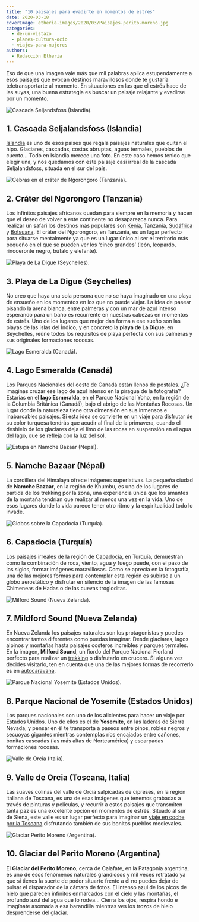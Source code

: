 ```yaml
---
title: "10 paisajes para evadirte en momentos de estrés"
date: 2020-03-18
coverImage: etheria-images/2020/03/Paisajes-perito-moreno.jpg
categories: 
  - de-un-vistazo
  - planes-cultura-ocio
  - viajes-para-mujeres
authors: 
  - Redacción Etheria
---
```


Eso de que una imagen vale más que mil palabras aplica estupendamente a esos paisajes 
que evocan destinos maravillosos donde te gustaría teletransportarte al momento. En 
situaciones en las que el estrés hace de las suyas, una buena estrategia es buscar un 
paisaje relajante y evadirse por un momento. 

![Cascada Seljandsfoss (Islandia).](etheria-images/2020/03/Paisajes-islandia-cascada-900x545.jpg "Cascada Seljandsfoss (Islandia). © Robert Lukeman")

## 1\. Cascada Seljalandsfoss (Islandia)

[Islandia](https://etheriamagazine.com/2018/09/26/islandia-la-isla-del-desafio-de-reykjavik-a-vik/) 
es uno de esos países que regala paisajes naturales que quitan el hipo. Glaciares, 
cascadas, costas abruptas, aguas termales, pueblos de cuento… Todo en Islandia merece 
una foto. En este caso hemos tenido que elegir una, y nos quedamos con este paisaje casi 
irreal de la cascada Seljalandsfoss, situada en el sur del país. 

![Cebras en el cráter de Ngorongoro (Tanzania).](etheria-images/2020/03/Paisajes-crater-ngorongoro-tanzania-900x600.jpg "Cebras en el cráter de Ngorongoro (Tanzania). © Hendrik Cornelissen")

## 2\. Cráter del Ngorongoro (Tanzania)

Los infinitos paisajes africanos quedan para siempre en la memoria y hacen que el deseo 
de volver a este continente no desaparezca nunca. Para realizar un safari los destinos 
más populares son [Kenia](https://etheriamagazine.com/2018/10/25/10-flechazos-para-viajar-a-kenia/), 
Tanzania, [Sudáfrica](https://etheriamagazine.com/2019/12/11/planes-para-desconectar-en-sudafrica/) 
y [Botsuana](https://etheriamagazine.com/2018/11/22/botsuana-10-razones-para-sentirte-la-reina-de-africa/). 
El cráter del Ngorongoro, en Tanzania, es un lugar perfecto para situarse mentalmente ya 
que es un lugar único al ser el territorio más pequeño en el que se pueden ver los 
‘cinco grandes’ (león, leopardo, rinoceronte negro, búfalo y elefante). 

![Playa de La Digue (Seychelles).](etheria-images/2020/03/Paisajes-la-digue-seychelles-900x598.jpg "Playa de La Digue (Seychelles). © Sebastien")

## 3\. Playa de La Digue (Seychelles)

No creo que haya una sola persona que no se haya imaginado en una playa de ensueño en 
los momentos en los que no puede viajar. La idea de pasear pisando la arena blanca, 
entre palmeras y con un mar de azul intenso esperando para un baño es recurrente en 
nuestras cabezas en momentos de estrés. Uno de los lugares que mejor dan forma a ese 
sueño son las playas de las islas del Índico, y en concreto la **playa de La Digue**, en 
Seychelles, reúne todos los requisitos de playa perfecta con sus palmeras y sus 
originales formaciones rocosas. 

![Lago Esmeralda (Canadá).](etheria-images/2020/03/Paisajes-lago-esmeralda-900x598.jpg "Lago Esmeralda (Canadá).")

## 4\. Lago Esmeralda (Canadá)

Los Parques Nacionales del oeste de Canadá están llenos de postales. ¿Te imaginas cruzar 
ese lago de azul intenso en la piragua de la fotografía? Estarías en el **lago 
Esmeralda**, en el Parque Nacional Yoho, en la región de la Columbia Británica (Canadá), 
bajo el abrigo de las Montañas Rocosas. Un lugar donde la naturaleza tiene otra 
dimensión en sus inmensos e inabarcables paisajes. Si esta idea se convierte en un viaje 
para disfrutar de su color turquesa tendrás que acudir al final de la primavera, cuando 
el deshielo de los glaciares deja el limo de las rocas en suspensión en el agua del 
lago, que se refleja con la luz del sol. 

![Estupa en Namche Bazaar (Nepal).](etheria-images/2020/03/Paisajes-nepal-himalaya-900x600.jpg "Estupa en Namche Bazaar (Nepal). © Sebastian Pena Lambarri")

## 5\. Namche Bazaar (Népal)

La cordillera del Himalaya ofrece imágenes superlativas. La pequeña ciudad de **Namche 
Bazaar**, en la región de Khumbu, es uno de los lugares de partida de los trekking por 
la zona, una experiencia única que los amantes de la montaña tendrían que realizar al 
menos una vez en la vida. Uno de esos lugares donde la vida parece tener otro ritmo y la 
espiritualidad todo lo invade. 

![Globos sobre la Capadocia (Turquía).](etheria-images/2020/03/Paisajes-capadocia-900x600.jpg "Globos sobre la Capadocia (Turquía). © Daniela Cuevas")

## 6\. Capadocia (Turquía)

Los paisajes irreales de la región de [Capadocia](https://etheriamagazine.com/2019/02/26/revista-viajes-que-ver-capadocia/), 
en Turquía, demuestran como la combinación de roca, viento, agua y fuego puede, con el 
paso de los siglos, formar imágenes maravillosas. Como se aprecia en la fotografía, una 
de las mejores formas para contemplar esta región es subirse a un globo aerostático y 
disfrutar en silencio de la imagen de las famosas Chimeneas de Hadas o de las cuevas 
trogloditas. 

![Milford Sound (Nueva Zelanda).](etheria-images/2020/03/Paisajes-Mildford-Sound-900x675.jpg "Milford Sound (Nueva Zelanda).")

## 7\. Mildford Sound (Nueva Zelanda)

En Nueva Zelanda los paisajes naturales son los protagonistas y puedes encontrar tantos 
diferentes como puedas imaginar. Desde glaciares, lagos alpinos y montañas hasta 
paisajes costeros increíbles y parques termales. En la imagen, **Milford Sound**, un 
fiordo del Parque Nacional Fiorland perfecto para realizar un [trekking](https://etheriamagazine.com/2019/08/28/viaja-sola-a-nueva-zelanda-y-disfruta-de-la-naturaleza-trekking/) 
o disfrutarlo en crucero. Si alguna vez decides visitarlo, ten en cuenta que una de las 
mejores formas de recorrerlo es en [autocaravana](https://etheriamagazine.com/2018/08/21/nueva-zelanda-en-autocaravana/). 

![Parque Nacional Yosemite (Estados Unidos).](etheria-images/2020/03/Paisajes-yosemite-Estados-Unidos-900x600.jpg "Parque Nacional Yosemite (Estados Unidos). © Rakshith Hatwar")

## 8\. Parque Nacional de Yosemite (Estados Unidos)

Los parques nacionales son uno de los alicientes para hacer un viaje por Estados Unidos. 
Uno de ellos es el de **Yosemite**, en las laderas de Sierra Nevada, y pensar en él te 
transporta a paseos entre pinos, robles negros y secuoyas gigantes mientras contemplas 
ríos encajados entre cañones, bonitas cascadas (las más altas de Norteamérica) y 
escarpadas formaciones rocosas. 

![Valle de Orcia (Italia).](etheria-images/2020/03/Paisajes-valle-Orcia-900x675.jpg "Valle de Orcia (Italia). © Luca Micheli")

## 9\. Valle de Orcia (Toscana, Italia)

Las suaves colinas del valle de Orcia salpicadas de cipreses, en la región italiana de 
Toscana, es una de esas imágenes que tenemos grabadas a través de pinturas y películas, 
y recurrir a estos paisajes que transmiten tanta paz es una excelente opción en momentos 
de estrés. Situado al sur de Siena, este valle es un lugar perfecto para imaginar un [viaje 
en coche por la Toscana](https://etheriamagazine.com/2018/05/10/toscana-en-coche/) 
disfrutando también de sus bonitos pueblos medievales. 

![Glaciar Perito Moreno (Argentina).](etheria-images/2020/03/Paisajes-perito-moreno-900x506.jpg "Glaciar Perito Moreno (Argentina). © Claudio Bianchi")

## 10\. Glaciar del Perito Moreno (Argentina)

El **Glaciar del Perito Moreno**, cerca de Calafate, en la Patagonia argentina, es uno 
de esos fenómenos naturales grandiosos y mil veces retratado ya que si tienes la suerte 
de poder situarte frente a él no puedes dejar de pulsar el disparador de la cámara de 
fotos. El intenso azul de los picos de hielo que parecen infinitos enmarcados con el 
cielo y las montañas, el profundo azul del agua que lo rodea… Cierra los ojos, respira 
hondo e imagínate asomada a esa barandilla mientras ves los trozos de hielo desprenderse 
del glaciar.
